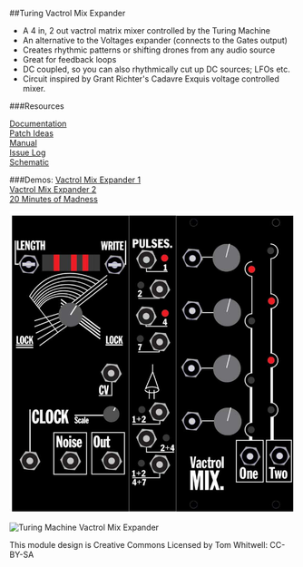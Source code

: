 ##Turing Vactrol Mix Expander   

- A 4 in, 2 out  vactrol matrix mixer controlled by the Turing Machine  
- An alternative to the Voltages expander (connects to the Gates output) 
- Creates rhythmic patterns or shifting drones from any audio source 
- Great for feedback loops  
- DC coupled, so you can also rhythmically cut up DC sources; LFOs etc. 
- Circuit inspired by Grant Richter's Cadavre Exquis voltage controlled mixer.  

###Resources  

[Documentation](https://github.com/TomWhitwell/TuringMixExpander/wiki)   
[Patch Ideas](https://github.com/TomWhitwell/TuringMixExpander/wiki/Patch-Recipes)  
[Manual](https://github.com/TomWhitwell/TuringMixExpander/wiki/How-to-use-the-module)  
[Issue Log](https://github.com/TomWhitwell/TuringMixExpander/issues)   
[Schematic](https://github.com/TomWhitwell/TuringMixExpander/wiki/Schematics)  

###Demos: 
[Vactrol Mix Expander 1](https://soundcloud.com/musicthing/random-looping-vactrol-mixer)  
[Vactrol Mix Expander 2](https://soundcloud.com/musicthing/exquisite-corpse-2)  
[20 Minutes of Madness](https://soundcloud.com/musicthing/radio-music-20-minutes-of-madness)  

![](https://github.com/TomWhitwell/TuringMixExpander/raw/master/Collateral/random_seq_panels%2BVISUAL-01.jpg)

![Turing Machine Vactrol Mix Expander](https://farm6.staticflickr.com/5452/8877172227_30965980ba.jpg)  

This module design is Creative Commons Licensed by Tom Whitwell: CC-BY-SA   
